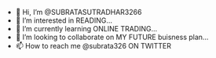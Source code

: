 - 👋 Hi, I’m @SUBRATASUTRADHAR3266
- 👀 I’m interested in READING...
- 🌱 I’m currently learning ONLINE TRADING...
- 💞️ I’m looking to collaborate on MY FUTURE buisness plan...
- 📫 How to reach me @subrata326 ON TWITTER

<!---
SUBRATASUTRADHAR3266/SUBRATASUTRADHAR3266 is a ✨ special ✨ repository because its `README.md` (this file) appears on your GitHub profile.
You can click the Preview link to take a look at your changes.
--->
